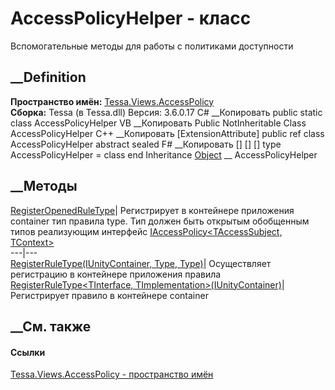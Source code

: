 # AccessPolicyHelper - класс
Вспомогательные методы для работы с политиками доступности
## __Definition
 **Пространство имён:**
[Tessa.Views.AccessPolicy](N_Tessa_Views_AccessPolicy.htm)  
 **Сборка:** Tessa (в Tessa.dll) Версия: 3.6.0.17
C# __Копировать
     public static class AccessPolicyHelper
VB __Копировать
    <ExtensionAttribute>
    Public NotInheritable Class AccessPolicyHelper
C++ __Копировать
    [ExtensionAttribute]
    public ref class AccessPolicyHelper abstract sealed
F# __Копировать
     [<AbstractClassAttribute>]
    [<SealedAttribute>]
    [<ExtensionAttribute>]
    type AccessPolicyHelper = class end
Inheritance
    [Object](https://learn.microsoft.com/dotnet/api/system.object) __ AccessPolicyHelper
##  __Методы
[RegisterOpenedRuleType](M_Tessa_Views_AccessPolicy_AccessPolicyHelper_RegisterOpenedRuleType.htm)|
Регистрирует в контейнере приложения container тип правила type. Тип должен
быть открытым обобщенным типов реализующим интерфейс
[IAccessPolicy<TAccessSubject,
TContext>](T_Tessa_Views_AccessPolicy_IAccessPolicy_2.htm)  
---|---  
[RegisterRuleType(IUnityContainer, Type,
Type)](M_Tessa_Views_AccessPolicy_AccessPolicyHelper_RegisterRuleType.htm)|
Осуществляет регистрацию в контейнере приложения правила  
[RegisterRuleType<TInterface,
TImplementation>(IUnityContainer)](M_Tessa_Views_AccessPolicy_AccessPolicyHelper_RegisterRuleType__2.htm)|
Регистрирует правило в контейнере container  
##  __См. также
#### Ссылки
[Tessa.Views.AccessPolicy - пространство имён](N_Tessa_Views_AccessPolicy.htm)
